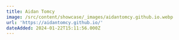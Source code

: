 ```yaml
---
title: Aidan Tomcy
image: /src/content/showcase/_images/aidantomcy.github.io.webp
url: 'https://aidantomcy.github.io/'
dateAdded: 2024-01-22T15:11:56.000Z
---
```



